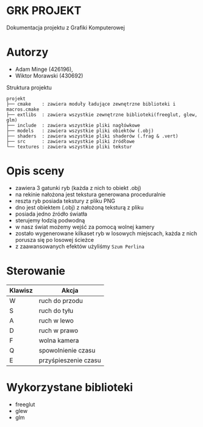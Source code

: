 # GRK PROJEKT
Dokumentacja projektu z Grafiki Komputerowej
# Autorzy
 - Adam Minge (426196),
 - Wiktor Morawski (430692)

Struktura projektu
```
projekt
├── cmake    : zawiera moduły ładujące zewnętrzne biblioteki i macros.cmake
├── extlibs  : zawiera wszystkie zewnętrzne biblioteki(freeglut, glew, glm) 
├── include  : zawiera wszystkie pliki nagłówkowe 
├── models   : zawiera wszystkie pliki obiektów (.obj)
├── shaders  : zawiera wszystkie pliki shaderów (.frag & .vert)
├── src      : zawiera wszystkie pliki źródłowe
└── textures : zawiera wszystkie pliki tekstur
```
# Opis sceny
- zawiera 3 gatunki ryb (każda z nich to obiekt .obj)
- na rekinie nałożona jest tekstura generowana proceduralnie
- reszta ryb posiada tekstury z pliku PNG
- dno jest obiektem (.obj) z nałożoną teksturą z pliku
- posiada jedno źródło światła
- sterujemy łodzią podwodną
- w nasz świat możemy wejść za pomocą wolnej kamery
- zostało wygenerowane kilkaset ryb w losowych miejscach, każda z nich porusza się po losowej ścieżce
- z zaawansowanych efektów użyliśmy `Szum Perlina`
# Sterowanie
| Klawisz | Akcja |
| ------ | ------ |
| W | ruch do przodu |
| S | ruch do tyłu |
| A | ruch w lewo |
| D | ruch w prawo |
| F | wolna kamera |
| Q | spowolnienie czasu |
| E | przyśpieszenie czasu |
# Wykorzystane biblioteki
- freeglut
- glew
- glm
